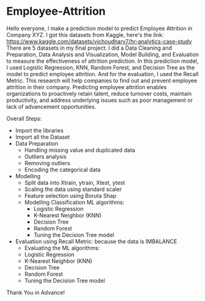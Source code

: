 # Employee-Attrition

Hello everyone,
I make a prediction model to predict Employee Attrition in Company XYZ.
I got this datasets from Kaggle, here's the link: https://www.kaggle.com/datasets/vjchoudhary7/hr-analytics-case-study
There are 5 datasets in my final project. I did a Data Cleaning and Preparation, Data Analysis and Visualization, Model Building, and Evaluation to measure the effectiveness of attrition prediction.
In this prediction model, I used Logistic Regression, KNN, Random Forest, and Decision Tree as the model to predict employee attrition. And for the evaluation, I used the Recall Metric.
This research will help companies to find out and prevent employee attrition in their company. Predicting employee attrition enables organizations to proactively retain talent, reduce turnover costs, maintain productivity, and address underlying issues such as poor management or lack of advancement opportunities.

Overall Steps:

- Import the libraries
- Import all the Dataset
- Data Preparation
  - Handling missing value and duplicated data
  - Outliers analysis
  - Removing outliers
  - Encoding the categorical data
- Modelling
  - Split data into Xtrain, ytrain, Xtest, ytest
  - Scaling the data using standard scaler
  - Feature selection using Boruta Shap
  - Modelling Classification ML algorithms:
    - Logistic Regression
    - K-Nearest Neighbor (KNN)
    - Decision Tree
    - Random Forest
    - Tuning the Decision Tree model
- Evaluation using Recall Metric: because the data is IMBALANCE
  -  Evaluating the ML algorithms:
    - Logistic Regression
    - K-Nearest Neighbor (KNN)
    - Decision Tree
    - Random Forest
    - Tuning the Decision Tree model


Thank You in Advance!
